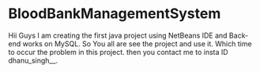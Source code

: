 # **BloodBankManagementSystem**
  Hii Guys
          I am creating the first java project using NetBeans IDE and Back-end works on MySQL.
          So You all are see the project and use it. Which time to occur the problem in this project.
          then you contact me to insta ID dhanu_singh__.
